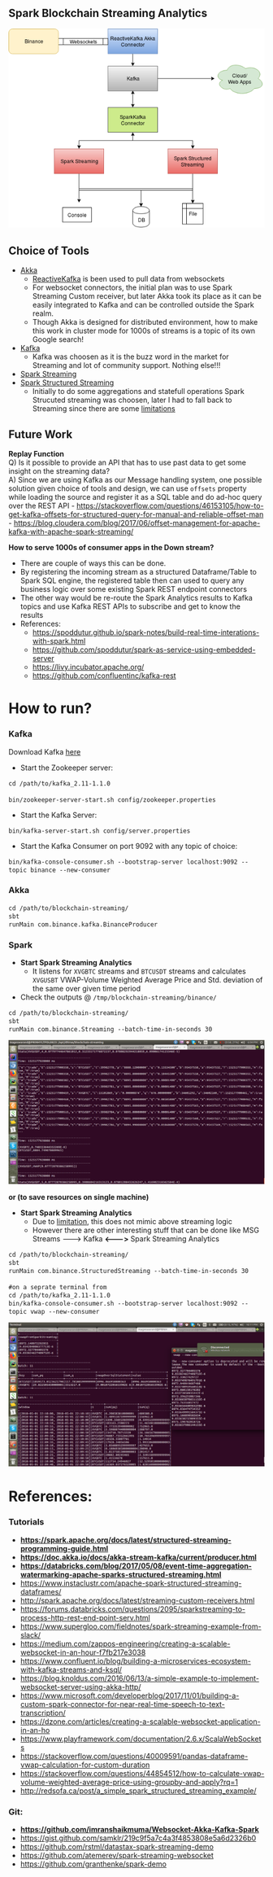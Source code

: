 ## Spark Blockchain Streaming Analytics

![](bianance.png)


## Choice of Tools

- [Akka](https://github.com/akka)
    - [ReactiveKafka](https://github.com/akka/reactive-kafka) is been used to pull data from websockets
    - For websocket connectors, the initial plan was to use Spark Streaming Custom receiver, but later Akka took its place
as it can be easily integrated to Kafka and can be controlled outside the Spark realm.
    - Though Akka is designed for distributed environment, how to make this work in cluster mode for 1000s of streams is a topic of its own Google search!
- [Kafka](https://kafka.apache.org)
    - Kafka was choosen as it is the buzz word in the market for Streaming and lot of community support. Nothing else!!!
- [Spark Streaming](https://spark.apache.org/docs/latest/streaming-programming-guide.html)
- [Spark Structured Streaming](https://spark.apache.org/docs/latest/structured-streaming-programming-guide.html)
    - Initially to do some aggregations and statefull operations Spark Strucuted streaming was choosen, later I had to fall back
to Streaming since there are some [limitations](https://spark.apache.org/docs/latest/structured-streaming-programming-guide.html#unsupported-operations)


## Future Work
**Replay Function**   
Q) Is it possible to provide an API that has to use past data to get some insight on the streaming data?   
A) Since we are using Kafka as our Message handling system, one possible solution given choice of tools and design, 
we can use `offsets` property while loading the source and register it as a SQL table and do ad-hoc query over the REST API
    - https://stackoverflow.com/questions/46153105/how-to-get-kafka-offsets-for-structured-query-for-manual-and-reliable-offset-man   
    - https://blog.cloudera.com/blog/2017/06/offset-management-for-apache-kafka-with-apache-spark-streaming/

**How to serve 1000s of consumer apps in the Down stream?**
- There are couple of ways this can be done.
- By registering the incoming stream as a structured Dataframe/Table to Spark SQL engine, the registered table then can
used to query any business logic over some existing Spark REST endpoint connectors
- The other way would be  re-route the Spark Analytics results to Kafka topics and use Kafka REST APIs to subscribe and get to know
the results
- References:
    - https://spoddutur.github.io/spark-notes/build-real-time-interations-with-spark.html
    - https://github.com/spoddutur/spark-as-service-using-embedded-server
    - https://livy.incubator.apache.org/
    - https://github.com/confluentinc/kafka-rest

# How to run?

### Kafka

Download Kafka [here](https://kafka.apache.org/downloads)

- Start the Zookeeper server:

```
cd /path/to/kafka_2.11-1.1.0
  
bin/zookeeper-server-start.sh config/zookeeper.properties
```
   
-  Start the Kafka Server:

```
bin/kafka-server-start.sh config/server.properties
```
  
-  Start the Kafka Consumer on port 9092 with any topic of choice:

```
bin/kafka-console-consumer.sh --bootstrap-server localhost:9092 --topic binance --new-consumer

```
   
### Akka
 
```
cd /path/to/blockchain-streaming/
sbt
runMain com.binance.kafka.BinanceProducer
``` 

### Spark 

- **Start Spark Streaming Analytics**
    - It listens for `XVGBTC` streams and `BTCUSDT` streams and calculates 
    `XVGUSBT` VWAP-Volume Weighted Average Price and Std. deviation of the same
    over given time period 
- Check the outputs @ `/tmp/blockchain-streaming/binance/`

```
cd /path/to/blockchain-streaming/
sbt
runMain com.binance.Streaming --batch-time-in-seconds 30
``` 

![](streaming_out.png)

**or (to save resources on single machine)**

- **Start Spark Streaming Analytics** 
    - Due to [limitation](https://spark.apache.org/docs/latest/structured-streaming-programming-guide.html#unsupported-operations), this does not mimic above streaming logic 
    - However there are other interesting stuff that can be done like MSG Streams ---> Kafka **<--->** Spark Streaming Analytics
    
```
cd /path/to/blockchain-streaming/
sbt
runMain com.binance.StructuredStreaming --batch-time-in-seconds 30

#on a seprate terminal from 
cd /path/to/kafka_2.11-1.1.0
bin/kafka-console-consumer.sh --bootstrap-server localhost:9092 --topic vwap --new-consumer
```

![](structured_streaming.png)


# References:
### Tutorials
- **https://spark.apache.org/docs/latest/structured-streaming-programming-guide.html**
- **https://doc.akka.io/docs/akka-stream-kafka/current/producer.html**
- **https://databricks.com/blog/2017/05/08/event-time-aggregation-watermarking-apache-sparks-structured-streaming.html**
- https://www.instaclustr.com/apache-spark-structured-streaming-dataframes/
- http://spark.apache.org/docs/latest/streaming-custom-receivers.html
- https://forums.databricks.com/questions/2095/sparkstreaming-to-process-http-rest-end-point-serv.html
- https://www.supergloo.com/fieldnotes/spark-streaming-example-from-slack/
- https://medium.com/zappos-engineering/creating-a-scalable-websocket-in-an-hour-f7fb217e3038
- https://www.confluent.io/blog/building-a-microservices-ecosystem-with-kafka-streams-and-ksql/
- https://blog.knoldus.com/2016/06/13/a-simple-example-to-implement-websocket-server-using-akka-http/
- https://www.microsoft.com/developerblog/2017/11/01/building-a-custom-spark-connector-for-near-real-time-speech-to-text-transcription/
- https://dzone.com/articles/creating-a-scalable-websocket-application-in-an-ho
- https://www.playframework.com/documentation/2.6.x/ScalaWebSockets
- https://stackoverflow.com/questions/40009591/pandas-dataframe-vwap-calculation-for-custom-duration
- https://stackoverflow.com/questions/44854512/how-to-calculate-vwap-volume-weighted-average-price-using-groupby-and-apply?rq=1
- http://redsofa.ca/post/a_simple_spark_structured_streaming_example/

### Git:
- **https://github.com/imranshaikmuma/Websocket-Akka-Kafka-Spark**
- https://gist.github.com/samklr/219c9f5a7c4a3f4853808e5a6d2326b0
- https://github.com/rstml/datastax-spark-streaming-demo
- https://github.com/atemerev/spark-streaming-websocket
- https://github.com/granthenke/spark-demo

